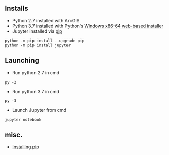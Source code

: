 ## Installs
- Python 2.7 installed with ArcGIS
- Python 3.7 installed with Python's [Windows x86-64 web-based installer](https://www.python.org/downloads/release/python-373/)
- Jupyter installed via [pip](https://jupyter.org/install.html)
```
python -m pip install --upgrade pip
python -m pip install jupyter
```

## Launching
- Run python 2.7 in cmd
```
py -2
```
- Run python 3.7 in cmd
```
py -3
```
- Launch Jupyter from cmd
```
jupyter notebook
```

## misc.
- [Installing pip](https://pip.pypa.io/en/stable/installing/#installing-with-get-pip-py)